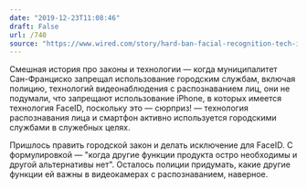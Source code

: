 ```yaml
---
date: "2019-12-23T11:08:46"
draft: False
url: /740
source: "https://www.wired.com/story/hard-ban-facial-recognition-tech-iphone/"
---
```


Смешная история про законы и технологии — когда муниципалитет Сан-Франциско запрещал использование городским службам, включая полицию, технологий видеонаблюдения с распознаванием лиц, они не подумали, что запрещают использование iPhone, в которых имеется технология FaceID, поскольку это — сюрприз! — технология распознавания лица и смартфон активно используется городскими службами в служебных целях.

Пришлось править городской закон и делать исключение для FaceID. С формулировкой — "когда другие функции продукта остро необходимы и другой альтернативы нет". Осталось полиции придумать, какие другие функции ей важны в видеокамерах с распознаванием, наверное.
